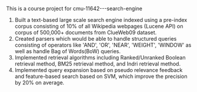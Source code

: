 This is a course project for cmu-11642---search-engine

1. Built a text-based large scale search engine indexed using a pre-index corpus consisting of 10% of all Wikipedia webpages (Lucene API) on corpus of 500,000+ documents from ClueWeb09 dataset.
2. Created parsers which would be able to handle structured queries consisting of operators like 'AND', 'OR', 'NEAR', 'WEIGHT', 'WINDOW' as well as handle Bag of Words(BoW) queries.
3. Implemented retrieval algorithms including Ranked/Unranked Boolean retrieval method, BM25 retrieval method, and Indri retrieval method.
4. Implemented query expansion based on pseudo relevance feedback and feature-based search based on SVM, which improve the precision by 20% on average.
